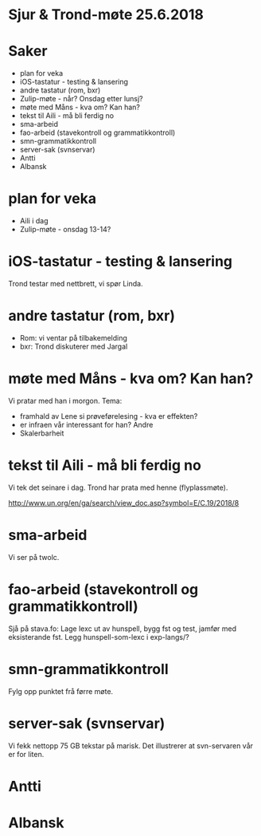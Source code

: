 # Sjur & Trond-møte 25.6.2018

# Saker
* plan for veka
* iOS-tastatur - testing & lansering
* andre tastatur (rom, bxr)
* Zulip-møte - når? Onsdag etter lunsj?
* møte med Måns - kva om? Kan han?
* tekst til Aili - må bli ferdig no
* sma-arbeid
* fao-arbeid (stavekontroll og grammatikkontroll)
* smn-grammatikkontroll
* server-sak (svnservar)
* Antti
* Albansk

# plan for veka

* Aili i dag
* Zulip-møte - onsdag 13-14?

# iOS-tastatur - testing & lansering

Trond testar med nettbrett, vi spør Linda.

# andre tastatur (rom, bxr)

* Rom: vi ventar på tilbakemelding
* bxr: Trond diskuterer med Jargal

# møte med Måns - kva om? Kan han?

Vi pratar med han i morgon. Tema:
* framhald av Lene si prøveførelesing - kva er effekten?
* er infraen vår interessant for han? Andre
* Skalerbarheit

# tekst til Aili - må bli ferdig no

Vi tek det seinare i dag. Trond har prata med henne (flyplassmøte).

<http://www.un.org/en/ga/search/view_doc.asp?symbol=E/C.19/2018/8>

# sma-arbeid

Vi ser på twolc.

# fao-arbeid (stavekontroll og grammatikkontroll)

Sjå på stava.fo: Lage lexc ut av hunspell, bygg fst og test, jamfør med eksisterande fst. Legg hunspell-som-lexc i exp-langs/?

# smn-grammatikkontroll

Fylg opp punktet frå førre møte.

# server-sak (svnservar)

Vi fekk nettopp 75 GB tekstar på marisk. Det illustrerer at svn-servaren vår er for liten.

# Antti

# Albansk

